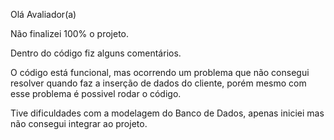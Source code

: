 Olá Avaliador(a)

Não finalizei 100% o projeto.

Dentro do código fiz alguns comentários.

O código está funcional, mas ocorrendo um problema que não consegui resolver quando faz a inserção de dados do cliente, porém mesmo com esse problema é possivel rodar o código.

Tive dificuldades com a modelagem do Banco de Dados, apenas iniciei mas não consegui integrar ao projeto.
